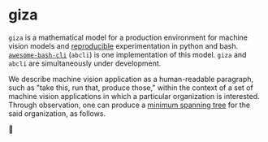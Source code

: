 # giza

`giza` is a mathematical model for a production environment for machine vision models and [reproducible](https://en.wikipedia.org/wiki/Reproducibility) experimentation in python and bash. [`awesome-bash-cli`](https://github.com/kamangir/awesome-bash-cli) (`abcli`) is one implementation of this model. `giza` and `abcli` are simultaneously under development.

We describe machine vision application as a human-readable paragraph, such as "take this, run that, produce those," within the context of a set of machine vision applications in which a particular organization is interested. Through observation, one can produce a [minimum spanning tree](https://en.wikipedia.org/wiki/Minimum_spanning_tree) for the said organization, as follows.

🚧
